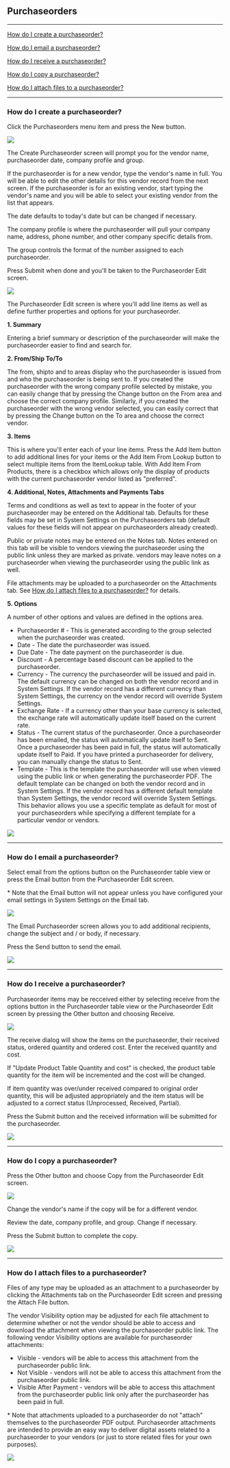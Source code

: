 Purchaseorders
---

---

[How do I create a purchaseorder?](#how-do-i-create-a-purchaseorder)

[How do I email a purchaseorder?](#how-do-i-email-a-purchaseorder)

[How do I receive a purchaseorder?](#how-do-i-receive-a-purchaseorder)

[How do I copy a purchaseorder?](#how-do-i-copy-a-purchaseorder)

[How do I attach files to a purchaseorder?](#how-do-i-attach-files-to-a-purchaseorder)

---

<a id="how-do-i-create-a-purchaseorder"></a>
### How do I create a purchaseorder?

Click the Purchaseorders menu item and press the New button.

[<img src="/img/documentation/purchaseorder_create_sm.png" class="img-responsive" />](/img/documentation/purchaseorder_create.png)

The Create Purchaseorder screen will prompt you for the vendor name,
purchaseorder date, company profile and group.

If the purchaseorder is for a new vendor, type the vendor's name in
full. You will be able to edit the other details for this vendor record
from the next screen. If the purchaseorder is for an existing vendor,
start typing the vendor's name and you will be able to select your
existing vendor from the list that appears.

The date defaults to today's date but can be changed if necessary.

The company profile is where the purchaseorder will pull your company name,
address, phone number, and other company specific details from.

The group controls the format of the number assigned to each purchaseorder.

Press Submit when done and you'll be taken to the Purchaseorder Edit screen.

[<img src="/img/documentation/purchaseorder_create2_sm.png" class="img-responsive" />](/img/documentation/purchaseorder_create2.png)

The Purchaseorder Edit screen is where you'll add line items as well as define
further properties and options for your purchaseorder.

**1. Summary**

Entering a brief summary or description of the purchaseorder will make the
purchaseorder easier to find and search for.

**2. From/Ship To/To**

The from, shipto and to areas display who the purchaseorder is issued
from and who the purchaseorder is being sent to. If you created the
purchaseorder with the wrong company profile selected by mistake, you
can easily change that by pressing the Change button on the From area
and choose the correct company profile. Similarly, if you created the
purchaseorder with the wrong vendor selected, you can easily correct
that by pressing the Change button on the To area and choose the correct
vendor.

**3. Items**

This is where you'll enter each of your line items. Press the Add Item
button to add additional lines for your items or the Add Item From
Lookup button to select multiple items from the ItemLookup table. With
Add Item From Products, there is a checkbox which allows only the
display of products with the current purchaseorder vendor listed as
"preferred".

**4. Additional, Notes, Attachments and Payments Tabs**

Terms and conditions as well as text to appear in the footer of your
purchaseorder may be entered on the Additional tab. Defaults for these fields
may be set in System Settings on the Purchaseorders tab (default values for
these fields will not appear on purchaseorders already created).

Public or private notes may be entered on the Notes tab. Notes entered
on this tab will be visible to vendors viewing the purchaseorder using the
public link unless they are marked as private. vendors may leave notes
on a purchaseorder when viewing the purchaseorder using the public link as well.

File attachments may be uploaded to a purchaseorder on the Attachments tab.
See [How do I attach files to a purchaseorder?](#how-do-i-attach-files-to-a-purchaseorder) for
details.

**5. Options**

A number of other options and values are defined in the options area.

-   Purchaseorder \# - This is generated according to the group selected when
    the purchaseorder was created.
-   Date - The date the purchaseorder was issued.
-   Due Date - The date payment on the purchaseorder is due.
-   Discount - A percentage based discount can be applied to the
    purchaseorder.
-   Currency - The currency the purchaseorder will be issued and paid in. The
    default currency can be changed on both the vendor record and in
    System Settings. If the vendor record has a different currency than
    System Settings, the currency on the vendor record will override
    System Settings.
-   Exchange Rate - If a currency other than your base currency is
    selected, the exchange rate will automatically update itself based
    on the current rate.
-   Status - The current status of the purchaseorder. Once a purchaseorder has been
    emailed, the status will automatically update itself to Sent. Once
    a purchaseorder has been paid in full, the status will automatically
    update itself to Paid. If you have printed a purchaseorder for delivery,
    you can manually change the status to Sent.
-   Template - This is the template the purchaseorder will use when viewed
    using the public link or when generating the purchaseorder PDF. The
    default template can be changed on both the vendor record and in
    System Settings. If the vendor record has a different default
    template than System Settings, the vendor record will override
    System Settings. This behavior allows you use a specific template as
    default for most of your purchaseorders while specifying a different
    template for a particular vendor or vendors.

[<img src="/img/documentation/purchaseorder_edit_sm.png" class="img-responsive" />](/img/documentation/purchaseorder_edit.png)

---

<a id="how-do-i-email-a-purchaseorder"></a>
### How do I email a purchaseorder?

Select email from the options button on the Purchaseorder table view or
press the Email button from the Purchaseorder Edit screen.

\* Note that the Email button will not appear unless you have configured
your email settings in System Settings on the Email tab.

[<img src="/img/documentation/purchaseorder_email_sm.png" class="img-responsive" />](/img/documentation/purchaseorder_email.png)

The Email Purchaseorder screen allows you to add additional recipients, change
the subject and / or body, if necessary.

Press the Send button to send the email.

[<img src="/img/documentation/purchaseorder_email2_sm.png" class="img-responsive" />](/img/documentation/purchaseorder_email2.png)

---

<a id="how-do-i-receive-a-purchaseorder"></a>
### How do I receive a purchaseorder?

Purchaseorder items may be recceived either by selecting receive from
the options button in the Purchaseorder table view or the Purchaseorder
Edit screen by pressing the Other button and choosing Receive.

[<img src="/img/documentation/purchaseorder_receive_sm.png" class="img-responsive" />](/img/documentation/purchaseorder_receive.png)

The receive dialog will show the items on the purchaseorder, their
received status, ordered quantity and ordered cost. Enter the received
quantity and cost.

If "Update Product Table Quantity and cost" is checked, the product
table quantity for the item will be incremented and the cost will be
changed.

If item quantity was over/under received compared to original order
quantity, this will be adjusted appropriately and the item status will
be adjusted to a correct status (Unprocessed, Received, Partial).

Press the Submit button and the received information will be submitted
for the purchaseorder.

[<img src="/img/documentation/purchaseorder_receive2_sm.png" class="img-responsive" />](/img/documentation/purchaseorder_receive2.png)

---

<a id="how-do-i-copy-a-purchaseorder"></a>
### How do I copy a purchaseorder?

Press the Other button and choose Copy from the Purchaseorder Edit screen.

[<img src="/img/documentation/purchaseorder_copy_sm.png" class="img-responsive" />](/img/documentation/purchaseorder_copy.png)

Change the vendor's name if the copy will be for a different vendor.

Review the date, company profile, and group. Change if necessary.

Press the Submit button to complete the copy.

[<img src="/img/documentation/purchaseorder_copy2_sm.png" class="img-responsive" />](/img/documentation/purchaseorder_copy2.png)

---

<a id="how-do-i-attach-files-to-a-purchaseorder"></a>
### How do I attach files to a purchaseorder?

Files of any type may be uploaded as an attachment to a purchaseorder by
clicking the Attachments tab on the Purchaseorder Edit screen and pressing the
Attach File button.

The vendor Visibility option may be adjusted for each file attachment to
determine whether or not the vendor should be able to access and
download the attachment when viewing the purchaseorder public link. The
following vendor Visibility options are available for purchaseorder
attachments:

-   Visible - vendors will be able to access this attachment from the
    purchaseorder public link.
-   Not Visible - vendors will not be able to access this attachment
    from the purchaseorder public link.
-   Visible After Payment - vendors will be able to access this
    attachment from the purchaseorder public link only after the purchaseorder has
    been paid in full.

\* Note that attachments uploaded to a purchaseorder do not "attach"
themselves to the purchaseorder PDF output. Purchaseorder attachments are intended
to provide an easy way to deliver digital assets related to a purchaseorder
to your vendors (or just to store related files for your own purposes).

[<img src="/img/documentation/purchaseorder_attachments_sm.png" class="img-responsive" />](/img/documentation/purchaseorder_attachments.png)
